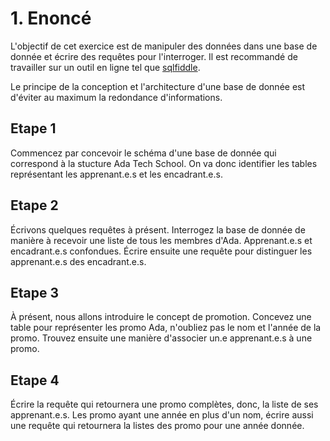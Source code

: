 # 1. Enoncé

L'objectif de cet exercice est de manipuler des données dans une base de donnée et écrire des requêtes pour l'interroger.
Il est recommandé de travailler sur un outil en ligne tel que [sqlfiddle](http://sqlfiddle.com/).

Le principe de la conception et l'architecture d'une base de donnée est d'éviter au maximum la redondance d'informations.

## Etape 1

Commencez par concevoir le schéma d'une base de donnée qui correspond à la stucture Ada Tech School. On va donc identifier les tables représentant les apprenant.e.s et les encadrant.e.s.

## Etape 2

Écrivons quelques requêtes à présent.
Interrogez la base de donnée de manière à recevoir une liste de tous les membres d'Ada. Apprenant.e.s et encadrant.e.s confondues.
Écrire ensuite une requête pour distinguer les apprenant.e.s des encadrant.e.s.

## Etape 3

À présent, nous allons introduire le concept de promotion. Concevez une table pour représenter les promo Ada, n'oubliez pas le nom et l'année de la promo. Trouvez ensuite une manière d'associer un.e apprenant.e.s à une promo.

## Etape 4

Écrire la requête qui retournera une promo complètes, donc, la liste de ses apprenant.e.s.
Les promo ayant une année en plus d'un nom, écrire aussi une requête qui retournera la listes des promo pour une année donnée.
